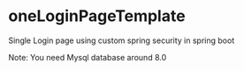# oneLoginPageTemplate
Single Login page using custom spring security in spring boot

Note: You need Mysql database around 8.0
